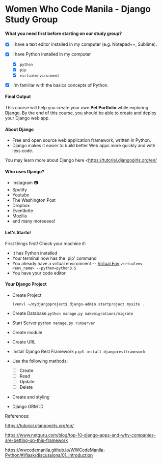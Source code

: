 # Women Who Code Manila - Django Study Group

#### What you need first before starting on our study group?

- [x] I have a text editor installed in my computer (e.g. Notepad++, Sublime).

- [x] I have Python installed in my computer 
  - [x] `python`
  - [x] `pip`
  - [x] `virtualenvironment`

- [x] I'm familiar with the basics concepts of Python.



#### Final Output

This course will help you create your own **Pet Portfolio** while exploring Django. By the end of this course, you should be able to create and deploy your Django web app.



#### About Django

- Free and open source web application framework, written in Python.
- Django makes it easier to build better Web apps more quickly and with less code.

You may learn more about Django here <https://tutorial.djangogirls.org/en/



#### Who uses Django?

- Instagram 📷
- Spotify
- Youtube
- The Washington Post
- Dropbox
- Eventbrite
- Mozilla
- and many moreeeee!



#### Let's Starto!

First things first! Check your machine if:

-  It has Python installed
-  Your terminal now has the 'pip' command
-  You already have a virtual environment -- [Virtual Env](https://wwcodemanila.github.io/WWCodeManila-Python/#/flask/discussions/02_setup?id=goals) `virtualenv <env_name> --python=python3.5`
-  You have your code editor



#### Your Django Project

- Create Project

  `(venv) ~/mydjangoproject$ django-admin startproject mysite .`

- Create Database `python manage.py makemigrations/migrate`

- Start Server `python manage.py runserver`

- Create module 

- Create URL

- Install Django Rest Framework  `pip3 install djangorestframework`

- Use the following methods:

  - [ ] Create
  - [ ] Read
  - [ ] Update
  - [ ] Delete

- Create and styling

- Django ORM :D



References:

<https://tutorial.djangogirls.org/en/>

<https://www.netguru.com/blog/top-10-django-apps-and-why-companies-are-betting-on-this-framework>

<https://wwcodemanila.github.io/WWCodeManila-Python/#/flask/discussions/01_introduction>

